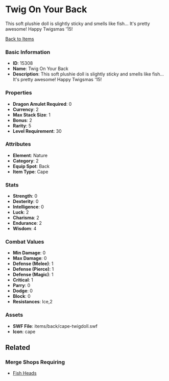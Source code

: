 # Twig On Your Back

This soft plushie doll is slightly sticky and smells like fish... It's pretty awesome! Happy Twigsmas '15!

[Back to Items](../items.md)

### Basic Information

- **ID**: 15308
- **Name**: Twig On Your Back
- **Description**: This soft plushie doll is slightly sticky and smells like fish... It&#039;s pretty awesome! Happy Twigsmas &#039;15!

### Properties

- **Dragon Amulet Required**: 0
- **Currency**: 2
- **Max Stack Size**: 1
- **Bonus**: 2
- **Rarity**: 5
- **Level Requirement**: 30

### Attributes

- **Element**: Nature
- **Category**: 2
- **Equip Spot**: Back
- **Item Type**: Cape

### Stats

- **Strength**: 0
- **Dexterity**: 0
- **Intelligence**: 0
- **Luck**: 2
- **Charisma**: 2
- **Endurance**: 2
- **Wisdom**: 4

### Combat Values

- **Min Damage**: 0
- **Max Damage**: 0
- **Defense (Melee)**: 1
- **Defense (Pierce)**: 1
- **Defense (Magic)**: 1
- **Critical**: 1
- **Parry**: 0
- **Dodge**: 0
- **Block**: 0
- **Resistances**: Ice,2

### Assets

- **SWF File**: items/back/cape-twigdoll.swf
- **Icon**: cape

## Related

### Merge Shops Requiring

- [Fish Heads](../merge-shops/243-fish-heads.md)


